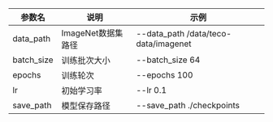 参数名 | 说明 | 示例
-----------------|-----------------|-----------------
data_path | ImageNet数据集路径 | --data_path /data/teco-data/imagenet
batch_size | 训练批次大小 | --batch_size 64
epochs | 训练轮次 | --epochs 100
lr | 初始学习率 | --lr 0.1
save_path | 模型保存路径 | --save_path ./checkpoints